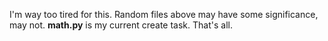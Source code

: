 I'm way too tired for this. Random files above may have some significance, may not. **math.py** is my current create task. That's all.
